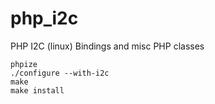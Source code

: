 # php_i2c
PHP I2C (linux) Bindings and misc PHP classes 

```
phpize
./configure --with-i2c
make
make install
```
